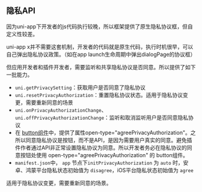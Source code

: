 ## 隐私API
因为uni-app下开发者的js代码执行较晚，所以框架提供了原生隐私协议框，但自定义性较差。

uni-app x并不需要这套机制，开发者的代码就是原生代码，执行时机很早，可以自己弹出隐私协议政策。（如在app launch生命周期中弹出dialogPage的协议框）

但应用开发者和插件开发者，需要监听和共享隐私协议是否同意。所以提供了如下一批能力。

- `uni.getPrivacySetting`：获取用户是否同意了隐私协议
- `uni.resetPrivacyAuthorization`：重置隐私协议状态。适用于隐私协议变更，需要重新同意的场景
- `uni.onPrivacyAuthorizationChange`、`uni.offPrivacyAuthorizationChange`：监听和取消监听用户是否同意隐私协议
- 在 [button组件](../component/button.md)中，提供了属性open-type="agreePrivacyAuthorization"。之所以同意隐私协议是按钮，而不是API，是因为需要用户真实的同意。避免插件作者通过API非正常设置隐私协议为同意。所以开发者务必在隐私协议的同意按钮处使用 open-type="agreePrivacyAuthorization" 的 button组件。
- `manifest.json`中， `app` 节点下`initPrivacyAuthorization` 为 `auto` 时，安卓、鸿蒙平台隐私状态初始值为 `disagree`，iOS平台隐私状态初始值为 `agree`

<!-- ## uni.getPrivacySetting(options) @getprivacysetting -->

<!-- UTSAPIJSON.getPrivacySetting.name -->

<!-- UTSAPIJSON.getPrivacySetting.description -->

<!-- UTSAPIJSON.getPrivacySetting.compatibility -->

<!-- UTSAPIJSON.getPrivacySetting.param -->

<!-- UTSAPIJSON.getPrivacySetting.returnValue -->

<!-- UTSAPIJSON.getPrivacySetting.example -->

<!-- UTSAPIJSON.getPrivacySetting.tutorial -->

<!-- ## uni.resetPrivacyAuthorization() @resetprivacyauthorization -->

<!-- UTSAPIJSON.resetPrivacyAuthorization.name -->

<!-- UTSAPIJSON.resetPrivacyAuthorization.description -->

适用于隐私协议变更，需要重新同意的场景。

<!-- UTSAPIJSON.resetPrivacyAuthorization.compatibility -->

<!-- UTSAPIJSON.resetPrivacyAuthorization.param -->

<!-- UTSAPIJSON.resetPrivacyAuthorization.returnValue -->

<!-- UTSAPIJSON.resetPrivacyAuthorization.example -->

<!-- UTSAPIJSON.resetPrivacyAuthorization.tutorial -->

<!-- ## uni.onPrivacyAuthorizationChange(callback) @onprivacyauthorizationchange -->

<!-- UTSAPIJSON.onPrivacyAuthorizationChange.name -->

<!-- UTSAPIJSON.onPrivacyAuthorizationChange.description -->

<!-- UTSAPIJSON.onPrivacyAuthorizationChange.compatibility -->

<!-- UTSAPIJSON.onPrivacyAuthorizationChange.param -->

<!-- UTSAPIJSON.onPrivacyAuthorizationChange.returnValue -->

<!-- UTSAPIJSON.onPrivacyAuthorizationChange.example -->

<!-- UTSAPIJSON.onPrivacyAuthorizationChange.tutorial -->

<!-- ## uni.offPrivacyAuthorizationChange(id) @offprivacyauthorizationchange -->

<!-- UTSAPIJSON.offPrivacyAuthorizationChange.name -->

<!-- UTSAPIJSON.offPrivacyAuthorizationChange.description -->

<!-- UTSAPIJSON.offPrivacyAuthorizationChange.compatibility -->

<!-- UTSAPIJSON.offPrivacyAuthorizationChange.param -->

<!-- UTSAPIJSON.offPrivacyAuthorizationChange.returnValue -->

<!-- UTSAPIJSON.offPrivacyAuthorizationChange.example -->

<!-- UTSAPIJSON.offPrivacyAuthorizationChange.tutorial -->

<!-- UTSAPIJSON.privacy.example -->

<!-- UTSAPIJSON.general_type.name -->

<!-- UTSAPIJSON.general_type.param -->
